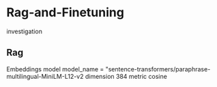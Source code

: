 # Rag-and-Finetuning
investigation

## Rag

Embeddings model  model_name = "sentence-transformers/paraphrase-multilingual-MiniLM-L12-v2
dimension 384
metric cosine